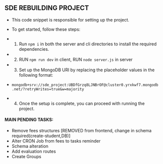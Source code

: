 ## SDE REBUILDING PROJECT

- This code snippet is responsible for setting up the project.

- To get started, follow these steps:

- 1.  Run `npm i` in both the server and cli directories to install the required dependencies.

- 2. RUN `npm run dev` in client, RUN `node server.js` in server

- 3.  Set up the MongoDB URI by replacing the placeholder values in the following format:
- `mongodb+srv://sde_project:UBDfGrzq8LJNBrOF@cluster0.yrxkwf7.mongodb.net/?retryWrites=true&w=majority`

- 4.  Once the setup is complete, you can proceed with running the project.

#### MAIN PENDING TASKS:

- Remove fees structures [REMOVED from frontend, change in schema required(create-student,DB)]
- Alter CRON Job from fees to tasks reminder
- Schema alteration
- Add evaluation routes
- Create Groups
